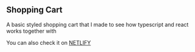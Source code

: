 ## Shopping Cart
A basic styled shopping cart that I made to see how typescript and react works together with

You can also check it on [NETLIFY](https://elaborate-pudding-a52ed4.netlify.app/)
